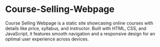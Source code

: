 # Course-Selling-Webpage
Course Selling Webpage is a static site showcasing online courses with details like price, syllabus, and instructor. Built with HTML, CSS, and JavaScript, it features smooth navigation and a responsive design for an optimal user experience across devices.
